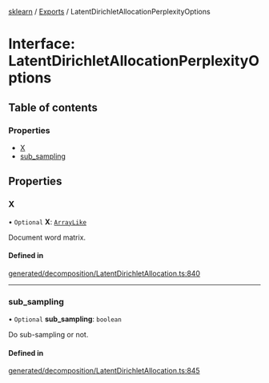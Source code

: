 [sklearn](../readme.md) / [Exports](../modules.md) / LatentDirichletAllocationPerplexityOptions

# Interface: LatentDirichletAllocationPerplexityOptions

## Table of contents

### Properties

- [X](LatentDirichletAllocationPerplexityOptions.md#x)
- [sub\_sampling](LatentDirichletAllocationPerplexityOptions.md#sub_sampling)

## Properties

### X

• `Optional` **X**: [`ArrayLike`](../modules.md#arraylike)

Document word matrix.

#### Defined in

[generated/decomposition/LatentDirichletAllocation.ts:840](https://github.com/transitive-bullshit/scikit-learn-ts/blob/367336a/packages/sklearn/src/generated/decomposition/LatentDirichletAllocation.ts#L840)

___

### sub\_sampling

• `Optional` **sub\_sampling**: `boolean`

Do sub-sampling or not.

#### Defined in

[generated/decomposition/LatentDirichletAllocation.ts:845](https://github.com/transitive-bullshit/scikit-learn-ts/blob/367336a/packages/sklearn/src/generated/decomposition/LatentDirichletAllocation.ts#L845)
